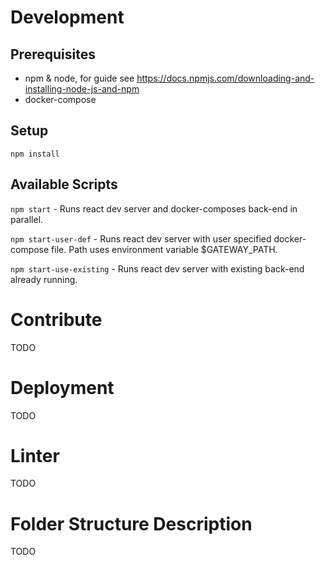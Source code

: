 # Development

## Prerequisites
* npm & node, for guide see https://docs.npmjs.com/downloading-and-installing-node-js-and-npm
* docker-compose

## Setup
`npm install`

## Available Scripts
`npm start` - Runs react dev server and docker-composes back-end in parallel.

`npm start-user-def` - Runs react dev server with user specified docker-compose file. Path uses environment variable $GATEWAY_PATH.

`npm start-use-existing` - Runs react dev server with existing back-end already running.

# Contribute
TODO

# Deployment
TODO

# Linter
TODO

# Folder Structure Description
TODO
